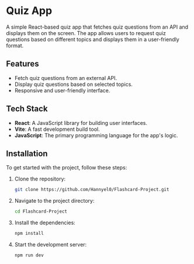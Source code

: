 # Quiz App

A simple React-based quiz app that fetches quiz questions from an API and displays them on the screen. The app allows users to request quiz questions based on different topics and displays them in a user-friendly format.

## Features

- Fetch quiz questions from an external API.
- Display quiz questions based on selected topics.
- Responsive and user-friendly interface.

## Tech Stack

- **React**: A JavaScript library for building user interfaces.
- **Vite**: A fast development build tool.
- **JavaScript**: The primary programming language for the app's logic.

## Installation

To get started with the project, follow these steps:

1. Clone the repository:
   ```bash
   git clone https://github.com/Hannyel0/Flashcard-Project.git
   ```

2. Navigate to the project directory:

   ```bash
   cd Flashcard-Project
   ```
3. Install the dependencies:

    ```bash
    npm install
   ```

4. Start the development server:

    ```bash
    npm run dev
   ```